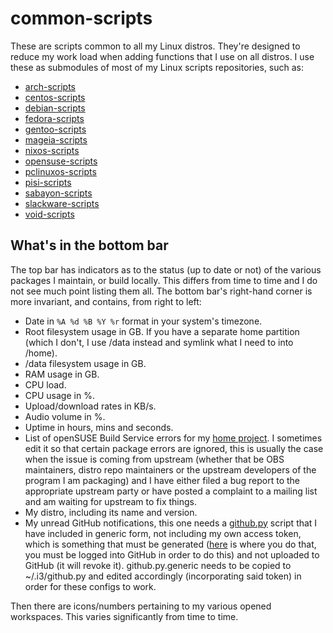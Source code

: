 # common-scripts
These are scripts common to all my Linux distros. They're designed to reduce my work load when adding functions that I use on all distros. I use these as submodules of most of my Linux scripts repositories, such as:

* [arch-scripts](https://github.com/fusion809/arch-scripts)
* [centos-scripts](https://github.com/fusion809/centos-scripts)
* [debian-scripts](https://github.com/fusion809/debian-scripts)
* [fedora-scripts](https://github.com/fusion809/fedora-scripts)
* [gentoo-scripts](https://github.com/fusion809/gentoo-scripts)
* [mageia-scripts](https://github.com/fusion809/mageia-scripts)
* [nixos-scripts](https://github.com/fusion809/nixos-scripts)
* [opensuse-scripts](https://github.com/fusion809/opensuse-scripts)
* [pclinuxos-scripts](https://github.com/fusion809/pclinuxos-scripts)
* [pisi-scripts](https://github.com/fusion809/pisi-scripts)
* [sabayon-scripts](https://github.com/fusion809/sabayon-scripts)
* [slackware-scripts](https://github.com/fusion809/slackware-scripts)
* [void-scripts](https://github.com/fusion809/void-scripts)

## What's in the bottom bar
The top bar has indicators as to the status (up to date or not) of the various packages I maintain, or build locally. This differs from time to time and I do not see much point listing them all. The bottom bar's right-hand corner is more invariant, and contains, from right to left:

* Date in `%A %d %B %Y %r` format in your system's timezone. 
* Root filesystem usage in GB. If you have a separate home partition (which I don't, I use /data instead and symlink what I need to into /home).
* /data filesystem usage in GB.
* RAM usage in GB.
* CPU load.
* CPU usage in %.
* Upload/download rates in KB/s.
* Audio volume in %.
* Uptime in hours, mins and seconds.
* List of openSUSE Build Service errors for my [home project](https://build.opensuse.org/project/show/home:fusion809). I sometimes edit it so that certain package errors are ignored, this is usually the case when the issue is coming from upstream (whether that be OBS maintainers, distro repo maintainers or the upstream developers of the program I am packaging) and I have either filed a bug report to the appropriate upstream party or have posted a complaint to a mailing list and am waiting for upstream to fix things. 
* My distro, including its name and version.
* My unread GitHub notifications, this one needs a [github.py](https://github.com/fusion809/i3-configs/blob/archlinux/.i3/github.py.generic) script that I have included in generic form, not including my own access token, which is something that must be generated ([here](https://github.com/settings/tokens/new) is where you do that, you must be logged into GitHub in order to do this) and not uploaded to GitHub (it will revoke it). github.py.generic needs to be copied to ~/.i3/github.py and edited accordingly (incorporating said token) in order for these configs to work.

Then there are icons/numbers pertaining to my various opened workspaces. This varies significantly from time to time. 
